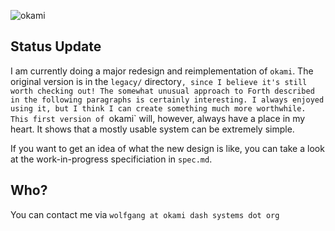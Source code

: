 ![okami](okami.png)

## Status Update

I am currently doing a major redesign and reimplementation of `okami`.
The original version is in the `legacy/` directory`, since I believe it's still worth checking out!
The somewhat unusual approach to Forth described in the following paragraphs is certainly interesting.
I always enjoyed using it, but I think I can create something much more worthwhile.
This first version of `okami` will, however, always have a place in my heart.
It shows that a mostly usable system can be extremely simple.

If you want to get an idea of what the new design is like, you can take a look at the work-in-progress specificiation in `spec.md`.

## Who?

You can contact me via `wolfgang at okami dash systems dot org`
